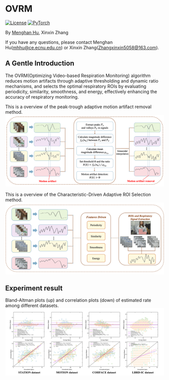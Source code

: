 # OVRM
[![License](https://img.shields.io/badge/License-Apache_2.0-blue.svg)](https://opensource.org/licenses/Apache-2.0) 
<a href="https://pytorch.org/get-started/locally/"><img alt="PyTorch" src="https://img.shields.io/badge/PyTorch-ee4c2c?logo=pytorch&logoColor=white"></a>

By [Menghan Hu](https://faculty.ecnu.edu.cn/_s15/hmh/main.psp), Xinxin Zhang

If you have any questions, please contact Menghan Hu(mhhu@ce.ecnu.edu.cn) or Xinxin Zhang(Zhangxinxin5058@163.com).

## A Gentle Introduction
The OVRM(Optimizing Video-based Respiration Monitoring) algorithm reduces motion artifacts through adaptive thresholding and dynamic ratio mechanisms, and selects the optimal respiratory ROIs by evaluating periodicity, similarity, smoothness, and energy, effectively enhancing the accuracy of respiratory monitoring.

This is a overview of the peak-trough adaptive motion artifact removal method.
![image](https://github.com/zxx5058/OVRM/blob/main/ImagesFolderForReadMe/Motion_artifact.png)

This is a overview of the Characteristic-Driven Adaptive ROI Selection method.
![image](https://github.com/zxx5058/OVRM/blob/main/ImagesFolderForReadMe/ROI_selection.png)

## Experiment result
Bland-Altman plots (up) and correlation plots (down) of estimated rate among different datasets.
![image](https://github.com/zxx5058/OVRM/blob/main/ImagesFolderForReadMe/BA.png)
